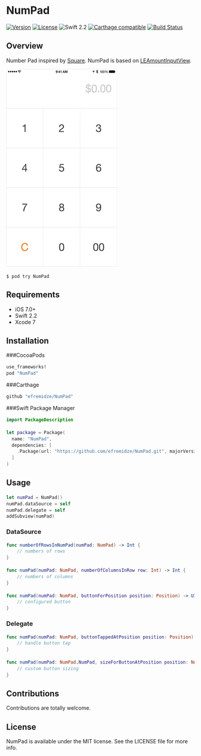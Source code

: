 # NumPad

[![Version](https://img.shields.io/cocoapods/v/NumPad.svg?style=flat)](http://cocoapods.org/pods/NumPad)
[![License](https://img.shields.io/cocoapods/l/NumPad.svg?style=flat)](http://cocoapods.org/pods/NumPad)
![Swift 2.2](https://img.shields.io/badge/Swift-2.2-orange.svg)
[![Carthage compatible](https://img.shields.io/badge/Carthage-compatible-4BC51D.svg?style=flat)](https://github.com/Carthage/Carthage)
[![Build Status](https://travis-ci.org/efremidze/NumPad.svg)](https://travis-ci.org/efremidze/NumPad)

## Overview

Number Pad inspired by [Square](https://square.com). NumPad is based on [LEAmountInputView](https://github.com/efremidze/LEAmountInputView).

![Demo](demo.gif)

```
$ pod try NumPad
```

## Requirements
* iOS 7.0+
* Swift 2.2
* Xcode 7

## Installation
###CocoaPods
  ```ruby
  use_frameworks!
  pod "NumPad"
  ```

###Carthage
  ```ruby
  github "efremidze/NumPad"
  ```

###Swift Package Manager
  ```swift
  import PackageDescription

  let package = Package(
    name: "NumPad",
    dependencies: [
      .Package(url: "https://github.com/efremidze/NumPad.git", majorVersion: 1)
    ]
  )
  ```

## Usage

```swift
let numPad = NumPad()
numPad.dataSource = self
numPad.delegate = self
addSubview(numPad)
```

### DataSource
```swift
func numberOfRowsInNumPad(numPad: NumPad) -> Int {
    // numbers of rows
}

func numPad(numPad: NumPad, numberOfColumnsInRow row: Int) -> Int {
    // numbers of columns
}

func numPad(numPad: NumPad, buttonForPosition position: Position) -> UIButton {
    // configured button
}
```

### Delegate
```swift
func numPad(numPad: NumPad, buttonTappedAtPosition position: Position) {
    // handle button tap
}

func numPad(numPad: NumPad.NumPad, sizeForButtonAtPosition position: NumPad.Position, defaultSize size: CGSize) -> CGSize {
    // custom button sizing
}
```

## Contributions

Contributions are totally welcome.

## License

NumPad is available under the MIT license. See the LICENSE file for more info.
